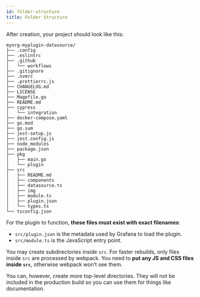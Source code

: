 ```yaml
---
id: folder-structure
title: Folder Structure
---
```


After creation, your project should look like this:

```
myorg-myplugin-datasource/
├── .config
├── .eslintrc
├── .github
│   └── workflows
├── .gitignore
├── .nvmrc
├── .prettierrc.js
├── CHANGELOG.md
├── LICENSE
├── Magefile.go
├── README.md
├── cypress
│   └── integration
├── docker-compose.yaml
├── go.mod
├── go.sum
├── jest-setup.js
├── jest.config.js
├── node_modules
├── package.json
├── pkg
│   ├── main.go
│   └── plugin
├── src
│   ├── README.md
│   ├── components
│   ├── datasource.ts
│   ├── img
│   ├── module.ts
│   ├── plugin.json
│   └── types.ts
└── tsconfig.json
```

For the plugin to function, **these files must exist with exact filenames**:

- `src/plugin.json` is the metadata used by Grafana to load the plugin.
- `src/module.ts` is the JavaScript entry point.

<!-- TODO: add backend info here. -->

You may create subdirectories inside `src`. For faster rebuilds, only files inside `src` are processed by webpack. You need to **put any JS and CSS files inside `src`**, otherwise webpack won’t see them.

You can, however, create more top-level directories. They will not be included in the production build so you can use them for things like documentation.
